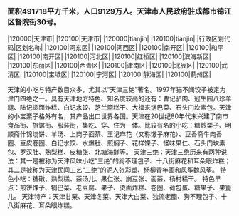 ### 面积491718平方千米，人口9129万人。天津市人民政府驻成都市锦江区督院街30号。
<!-- ||||| -->
|120000|天津市|
|120100|天津市|
|120000|tianjin|
|120100|tianjin|
|行政区划代码|区划名称|
|120100|河东区|
|120100|河西区|
|120100|南开区|
|120100|和平区|
|120100|南开区|
|120100|河北区|
|120100|红桥区|
|120100|滨海新区|
|120100|东丽区|
|120100|西青区|
|120100|津南区|
|120100|北辰区|
|120100|武清区|
|120100|宝坻区|
|120100|宁河区|
|120100|静海区|
|120100|蓟州区|


天津的小吃与特产数目众多，尤其以“天津三绝”著名。1997年猫不闻饺子被定为津门四绝之一。具有天津地方特色、知名度较高的还有：曹记驴肉、冠生园八珍羊腿、陆记烫面炸糕、白记水饺、芝兰斋糕干、大福来锅巴菜、石头门坎素包。天津的小宝栗子格外有名，其产品出口世界各国。天津在20世纪80年代末兴建了南市食品街、旅馆街、服装街，集吃、穿、住为一体。比较有名的小吃：糖炒栗子、明顺斋什锦烧饼、羊汤、上岗子面茶、王记麻花（又称馓子麻花）、豆香斋牛肉香圈、豆皮卷圈、白记水饺、水爆肚、煎焖子、花样馃子、怪味果仁、石头门坎素包、罗汉肚、熟梨糕、皮糖张、北塘海鲜等。
天津三绝：天津三绝历来有两种说法：其一是被称为天津风味小吃“三绝”的狗不理包子、十八街麻花和耳朵眼炸糕；其二是被称为天津民间工艺“三绝”的泥人张彩塑、杨柳青年画和风筝魏风筝。
特色小吃：糖礅、熟梨糕、茶汤儿、果仁张、崩豆张、面茶、杨村糕干。
特色早点：煎饼馃子、锅巴菜、老豆腐、果子、烫面炸糕、卷圈、荷包蛋、糖果子、果篦儿。
天津特产：天津甘栗、天津冬菜、天津大白菜、独流老醋、狗不理包子、十八街麻花、耳朵眼炸糕。




